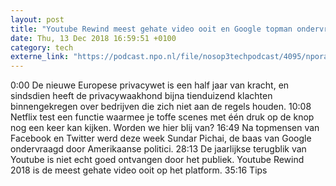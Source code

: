 ```yaml
---
layout: post
title: "Youtube Rewind meest gehate video ooit en Google topman ondervraagd door politici"
date: Thu, 13 Dec 2018 16:59:51 +0100
category: tech
externe_link: "https://podcast.npo.nl/file/nosop3techpodcast/4095/nporadio1_nosop3techpodcast_20181213_youtube-rewind-meest-gehate-video-ooit-en-google-topman-ondervraagd-door-politici.mp3"
---
```


0:00 De nieuwe Europese privacywet is een half jaar van kracht, en sindsdien heeft de privacywaakhond bijna tienduizend klachten binnengekregen over bedrijven die zich niet aan de regels houden.
10:08 Netflix test een functie waarmee je toffe scenes met één druk op de knop nog een keer kan kijken. Worden we hier blij van?
16:49 Na topmensen van Facebook en Twitter werd deze week Sundar Pichai, de baas van Google ondervraagd door Amerikaanse politici. 
28:13 De jaarlijkse terugblik van Youtube is niet echt goed ontvangen door het publiek. Youtube Rewind 2018 is de meest gehate video ooit op het platform. 
35:16 Tips<img src="http://feeds.feedburner.com/~r/nosop3-tech-podcast/~4/Qny2Wyg4pXo" height="1" width="1" alt=""/>
